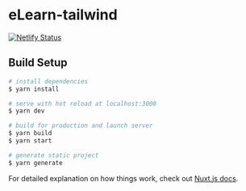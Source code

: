 # eLearn-tailwind

[![Netlify Status](https://api.netlify.com/api/v1/badges/c75cd3d7-cf3c-48b3-9fcb-cd27da26d2b9/deploy-status)](https://app.netlify.com/sites/cm-learning/deploys)

## Build Setup

```bash
# install dependencies
$ yarn install

# serve with hot reload at localhost:3000
$ yarn dev

# build for production and launch server
$ yarn build
$ yarn start

# generate static project
$ yarn generate
```

For detailed explanation on how things work, check out [Nuxt.js docs](https://nuxtjs.org).
